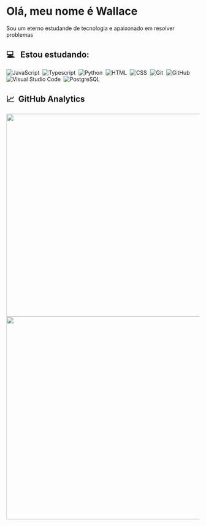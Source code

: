 <h1 align="left">Olá, meu nome é Wallace</h1>
<p>Sou um eterno estudande de tecnologia e apaixonado em resolver problemas</p>


## 💻 &nbsp; Estou estudando:

![JavaScript](https://img.shields.io/badge/-JavaScript-05122A?style=flat&logo=javascript)&nbsp;
![Typescript](https://img.shields.io/badge/-Typescript-05122A?style=flat&logo=typescript)&nbsp;
![Python](https://img.shields.io/badge/-Python-05122A?style=flat&logo=python)&nbsp;
![HTML](https://img.shields.io/badge/-HTML-05122A?style=flat&logo=HTML5)&nbsp;
![CSS](https://img.shields.io/badge/-CSS-05122A?style=flat&logo=CSS3&logoColor=1572B6)&nbsp;
![Git](https://img.shields.io/badge/-Git-05122A?style=flat&logo=git)&nbsp;
![GitHub](https://img.shields.io/badge/-GitHub-05122A?style=flat&logo=github)&nbsp;
![Visual Studio Code](https://img.shields.io/badge/-Visual%20Studio%20Code-05122A?style=flat&logo=visual-studio-code&logoColor=007ACC)&nbsp;
![PostgreSQL](https://img.shields.io/badge/-PostgreSQL-05122A?style=flat&logo=postgresql)&nbsp;

## 📈 &nbsp;GitHub Analytics
<p align="left">
<img width="530em" src="https://github-readme-stats.vercel.app/api?username=wcocuzza&include_all_commits=true&count_private=true&show_icons=true&theme=midnight-purple"/>
<img width="530em" src="https://github-readme-stats.vercel.app/api/top-langs/?username=wcocuzza&langs_count=10&layout=compact&theme=midnight-purple"/>
</p>

